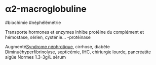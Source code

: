 # α2-macroglobuline
#biochimie #néphélémétrie 


Transporte hormones et enzymes
Inhibe protéine du complément et hémostase, sérien, cysténie… -protéinase 

Augmenté[Syndrome néphrotique](#syndrome-nc3a9phrotiquenorgmd), cirrhose, diabète
Diminuéhyperfibrinolyse, septicémie, IHC, chiriurgie lourde, pancréatite aigüe
Normes 1.3-3g/L sérum 

